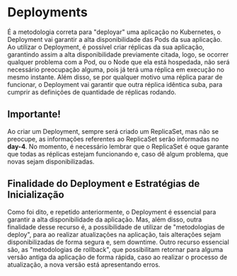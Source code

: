 # Deployments

É a metodologia correta para "deployar" uma aplicação no Kubernetes, o Deployment vai garantir a alta disponibilidade das Pods da sua aplicação.
Ao utilizar o Deployment, é possível criar réplicas da sua aplicação, garantindo assim a alta disponibilidade previamente citada, logo, se ocorrer qualquer problema 
com a Pod, ou o Node que ela está hospedada, não será necessário preocupação alguma, pois já terá uma réplica em execução no mesmo instante. Além disso,
se por qualquer motivo uma réplica parar de funcionar, o Deployment vai garantir que outra réplica idêntica suba, para cumprir as definições de quantidade de réplicas rodando.

## Importante!

Ao criar um Deployment, sempre será criado um ReplicaSet, mas não se preocupe, as informações referentes ao ReplicaSet serão informadas no **day-4**. 
No momento, é necessário lembrar que o ReplicaSet é oque garante que todas as réplicas estejam funcionando e, caso dê algum problema, que novas sejam disponibilizadas.

## Finalidade do Deployment e Estratégias de Inicialização

Como foi dito, e repetido anteriormente, o Deployment é essencial para garantir a alta disponibilidade da aplicação. Mas, além disso, outra finalidade desse recurso é,
a possibilidade de utilizar de "metodologias de deploy", para ao realizar atualizações na aplicação, tais alterações sejam disponibilizadas de forma segura e, sem downtime.
Outro recurso essencial são, as "metodologias de rollback", que possibilitam retornar para alguma versão antiga da aplicação de forma rápida, caso ao realizar o processo de
atualização, a nova versão está apresentando erros.
